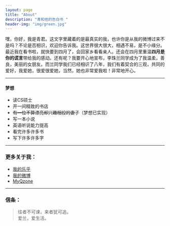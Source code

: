 ```yaml
---
layout: page
title: "About"
description: "青和他的告白书 "
header-img: "img/green.jpg"
---
```


嘿，你好，我是青君。这文字里藏着的是最真实的我，也许你是从我的微博过来不是吗？不论是否相识，欢迎你告诉我。这世界很大很大，相遇不易，是不小缘分。最近我在看书啦，就快要到四月了，会回家乡看看亲人。还会在四月里重温**四月是你的谎言**带给我的感动。还有呢？我要开心地宣布，李珠兰同学成为了我温柔，善良，美丽的女朋友。而兰同学我们已经相识了八年，我们有着契合的三观，共同的爱好，我爱她，很爱很爱她，当然，她也非常爱我啦！非常地开心。

---

#### 梦想

- 读CS硕士
- 开一间精致的书店
- ~~有一位不算漂亮却兴趣相投的妻子~~（梦想已实现）
- 写一本小说
- 英语听说能力提高
- 看完许多许多书
- 写下许多许多字

---

### 更多关于我：


- [我的乐乎](http://hiiloveyou.lofter.com/)
- [我的微博](http://weibo.com/iwangu)
- [MyQzone](http://user.qzone.qq.com/919094850//)

---

### 信条：


> 往者不可谏，来者犹可追。  
爱兰，爱生活。










